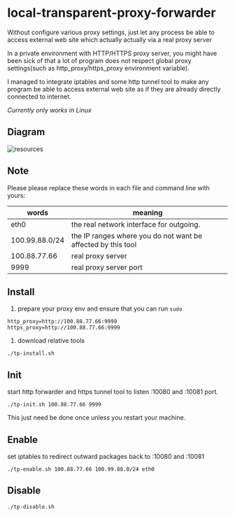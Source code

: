 # local-transparent-proxy-forwarder
Without configure various proxy settings, just let any process be able to access external web site which actually actually via a real proxy server

In a private environment with HTTP/HTTPS proxy server, you might have been sick of that a lot of program does not respect global proxy settings(such as http_proxy/https_proxy environment variable).

I managed to integrate iptables and some http tunnel tool to make any program be able to access external web site as if they are already directly connected to internet.

*Currently only works in Linux*

## Diagram

![resources](https://docs.google.com/drawings/d/e/2PACX-1vQHrfzaFyw57WfcKi1NgX6P7uq3fetp0M1x_dKT9izP0dGVwZf23AvgUEacoUTqG4zC8BabMzO1NoNK/pub?w=843&h=524)

## Note

Please please replace these words in each file and command line with yours:

|words | meaning
---- | ---
|eth0 |the real network interface for outgoing.
|100.99.88.0/24 |the IP ranges where you do not want be affected by this tool
|100.88.77.66 | real proxy server
|9999 | real proxy server port

## Install

1. prepare your proxy env and ensure that you can run `sudo`
```
http_proxy=http://100.88.77.66:9999
https_proxy=http://100.88.77.66:9999
```
1. download relative tools
```
./tp-install.sh
```

## Init

start http forwarder and https tunnel tool to listen :10080 and :10081 port. 
```
./tp-init.sh 100.88.77.66 9999
```

This just need be done once unless you restart your machine.

## Enable

set iptables to redirect outward packages back to :10080 and :10081
```
./tp-enable.sh 100.88.77.66 100.99.88.0/24 eth0
```

## Disable

```
./tp-disable.sh
```
